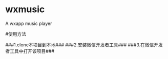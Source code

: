 # wxmusic
A wxapp music player

#使用方法

###1.clone本项目到本地###
###2.安装微信开发者工具###
###3.在微信开发者工具中打开该项目###
